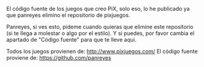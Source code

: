 El código fuente de los juegos que creo PiX, solo eso, lo he publicado ya que panreyes elimino el repositorio de pixjuegos.

Panreyes, si ves esto, pideme cuando quieras que elimine este repositorio (si te llega a molestar o algo por el estilo).
Y si puedes, por favor cambia el apartado de "Código fuente" para que te lleve aqui.

Todos los juegos provienen de: http://www.pixjuegos.com/
El código fuente proviene de: https://github.com/panreyes

